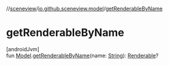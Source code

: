 //[sceneview](../../index.md)/[io.github.sceneview.model](index.md)/[getRenderableByName](get-renderable-by-name.md)

# getRenderableByName

[androidJvm]\
fun [Model](index.md#1227607086%2FClasslikes%2F-1571379623).[getRenderableByName](get-renderable-by-name.md)(name: [String](https://kotlinlang.org/api/latest/jvm/stdlib/kotlin/-string/index.html)): [Renderable](../io.github.sceneview.renderable/index.md#286838466%2FClasslikes%2F-1571379623)?
